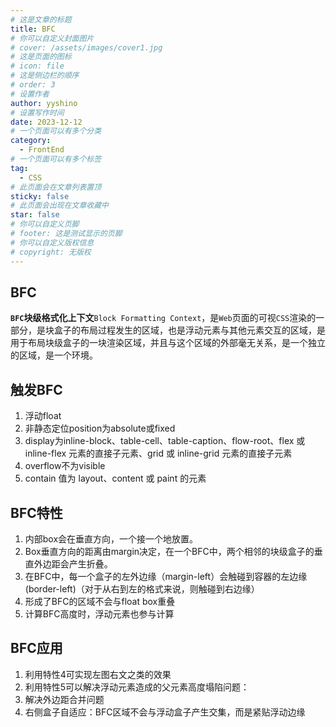 ```yaml
---
# 这是文章的标题
title: BFC
# 你可以自定义封面图片
# cover: /assets/images/cover1.jpg
# 这是页面的图标
# icon: file
# 这是侧边栏的顺序
# order: 3
# 设置作者
author: yyshino
# 设置写作时间
date: 2023-12-12
# 一个页面可以有多个分类
category:
  - FrontEnd
# 一个页面可以有多个标签
tag:
  - CSS
# 此页面会在文章列表置顶
sticky: false
# 此页面会出现在文章收藏中
star: false
# 你可以自定义页脚
# footer: 这是测试显示的页脚
# 你可以自定义版权信息
# copyright: 无版权
---
```



## BFC

**`BFC`块级格式化上下文**`Block Formatting Context`，是`Web`页面的可视`CSS`渲染的一部分，是块盒子的布局过程发生的区域，也是浮动元素与其他元素交互的区域，是用于布局块级盒子的一块渲染区域，并且与这个区域的外部毫无关系，是一个独立的区域，是一个环境。



## 触发BFC

1. 浮动float
2. 非静态定位position为absolute或fixed
3. display为inline-block、table-cell、table-caption、flow-root、flex 或 inline-flex 元素的直接子元素、grid 或 inline-grid 元素的直接子元素
4. overflow不为visible
5. contain 值为 layout、content 或 paint 的元素



## BFC特性

1. 内部box会在垂直方向，一个接一个地放置。
2. Box垂直方向的距离由margin决定，在一个BFC中，两个相邻的块级盒子的垂直外边距会产生折叠。
3. 在BFC中，每一个盒子的左外边缘（margin-left）会触碰到容器的左边缘(border-left)（对于从右到左的格式来说，则触碰到右边缘）
4. 形成了BFC的区域不会与float box重叠
5. 计算BFC高度时，浮动元素也参与计算



## BFC应用

1. 利用特性4可实现左图右文之类的效果
2. 利用特性5可以解决浮动元素造成的父元素高度塌陷问题：
3. 解决外边距合并问题
4. 右侧盒子自适应：BFC区域不会与浮动盒子产生交集，而是紧贴浮动边缘


